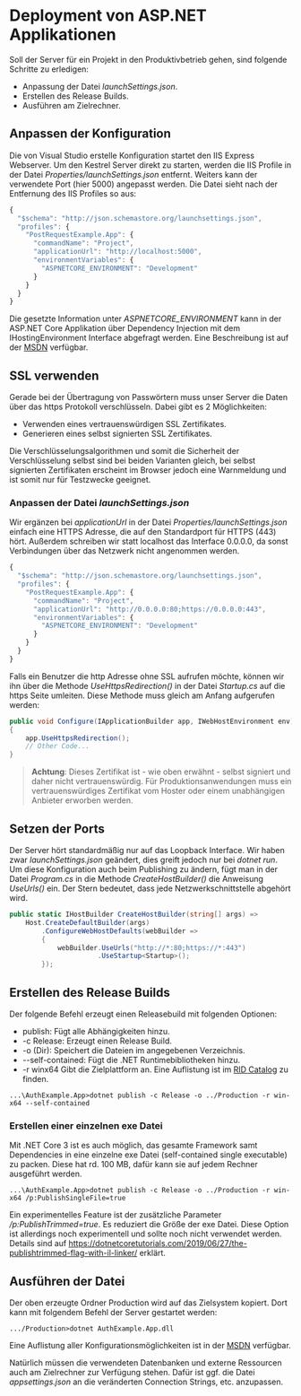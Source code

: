 # Deployment von ASP.NET Applikationen

Soll der Server für ein Projekt in den Produktivbetrieb gehen, sind folgende Schritte zu erledigen:

- Anpassung der Datei *launchSettings.json*.
- Erstellen des Release Builds.
- Ausführen am Zielrechner.

## Anpassen der Konfiguration

Die von Visual Studio erstelle Konfiguration startet den IIS Express Webserver. Um den Kestrel Server
direkt zu starten, werden die IIS Profile in der Datei *Properties/launchSettings.json* entfernt. Weiters
kann der verwendete Port (hier 5000) angepasst werden. Die Datei sieht nach der Entfernung des IIS
Profiles so aus:

```js
{
  "$schema": "http://json.schemastore.org/launchsettings.json",
  "profiles": {
    "PostRequestExample.App": {
      "commandName": "Project",
      "applicationUrl": "http://localhost:5000",
      "environmentVariables": {
        "ASPNETCORE_ENVIRONMENT": "Development"
      }
    }
  }
}
```

Die gesetzte Information unter *ASPNETCORE_ENVIRONMENT* kann in der ASP.NET Core Applikation über
Dependency Injection mit dem IHostingEnvironment Interface abgefragt werden. Eine Beschreibung ist auf der
[MSDN](https://docs.microsoft.com/en-us/aspnet/core/fundamentals/environments?view=aspnetcore-3.0)
verfügbar.

## SSL verwenden

Gerade bei der Übertragung von Passwörtern muss unser Server die Daten über das https Protokoll
verschlüsseln. Dabei gibt es 2 Möglichkeiten:

- Verwenden eines vertrauenswürdigen SSL Zertifikates.
- Generieren eines selbst signierten SSL Zertifikates.

Die Verschlüsselungsalgorithmen und somit die Sicherheit der Verschlüsselung selbst sind bei beiden 
Varianten gleich, bei selbst signierten Zertifikaten erscheint im Browser jedoch eine Warnmeldung und 
ist somit nur für Testzwecke geeignet.

### Anpassen der Datei *launchSettings.json*

Wir ergänzen bei *applicationUrl* in der Datei *Properties/launchSettings.json* einfach eine HTTPS Adresse,
die auf den Standardport für HTTPS (443) hört. Außerdem schreiben wir statt localhost das Interface
0.0.0.0, da sonst Verbindungen über das Netzwerk nicht angenommen werden.

```js
{
  "$schema": "http://json.schemastore.org/launchsettings.json",
  "profiles": {
    "PostRequestExample.App": {
      "commandName": "Project",
      "applicationUrl": "http://0.0.0.0:80;https://0.0.0.0:443",
      "environmentVariables": {
        "ASPNETCORE_ENVIRONMENT": "Development"
      }
    }
  }
}
```

Falls ein Benutzer die http Adresse ohne SSL aufrufen möchte, können wir ihn über die Methode
*UseHttpsRedirection()* in der Datei *Startup.cs* auf die https Seite umleiten. Diese Methode muss
gleich am Anfang aufgerufen werden:

```c#
public void Configure(IApplicationBuilder app, IWebHostEnvironment env)
{
    app.UseHttpsRedirection();
    // Other Code...
}
```

> **Achtung**: Dieses Zertifikat ist - wie oben erwähnt - selbst signiert und daher nicht vertrauenswürdig.
> Für Produktionsanwendungen muss ein vertrauenswürdiges Zertifikat vom Hoster oder einem unabhängigen
> Anbieter erworben werden.

## Setzen der Ports

Der Server hört standardmäßig nur auf das Loopback Interface. Wir haben zwar *launchSettings.json*
geändert, dies greift jedoch nur bei *dotnet run*. Um diese Konfiguration auch beim Publishing
zu ändern, fügt man in der Datei *Program.cs* in die Methode *CreateHostBuilder()* die Anweisung
*UseUrls()* ein. Der Stern bedeutet, dass jede Netzwerkschnittstelle abgehört wird.

```c#
public static IHostBuilder CreateHostBuilder(string[] args) =>
    Host.CreateDefaultBuilder(args)
        .ConfigureWebHostDefaults(webBuilder =>
        {
            webBuilder.UseUrls("http://*:80;https://*:443")
                      .UseStartup<Startup>();
        });
```

## Erstellen des Release Builds

Der folgende Befehl erzeugt einen Releasebuild mit folgenden Optionen:

- publish: Fügt alle Abhängigkeiten hinzu.
- -c Release: Erzeugt einen Release Build.
- -o (Dir): Speichert die Dateien im angegebenen Verzeichnis.
- --self-contained: Fügt die .NET Runtimebibliotheken hinzu.
- -r winx64 Gibt die Zielplattform an. Eine Auflistung ist im [RID Catalog](https://docs.microsoft.com/en-us/dotnet/core/rid-catalog)
  zu finden.

```text
...\AuthExample.App>dotnet publish -c Release -o ../Production -r win-x64 --self-contained
```

### Erstellen einer einzelnen exe Datei

Mit .NET Core 3 ist es auch möglich, das gesamte Framework samt Dependencies in eine einzelne exe
Datei (self-contained single executable) zu packen. Diese hat rd. 100 MB, dafür kann sie auf jedem
Rechner ausgeführt werden.

```text
...\AuthExample.App>dotnet publish -c Release -o ../Production -r win-x64 /p:PublishSingleFile=true
```

Ein experimentelles Feature ist der zusätzliche Parameter */p:PublishTrimmed=true*. Es reduziert die
Größe der exe Datei. Diese Option ist allerdings noch experimentell und sollte noch nicht verwendet
werden. Details sind auf https://dotnetcoretutorials.com/2019/06/27/the-publishtrimmed-flag-with-il-linker/
erklärt.

## Ausführen der Datei

Der oben erzeugte Ordner Production wird auf das Zielsystem kopiert. Dort kann mit folgendem Befehl
der Server gestartet werden:

```text
.../Production>dotnet AuthExample.App.dll
```

Eine Auflistung aller Konfigurationsmöglichkeiten ist in der [MSDN](https://docs.microsoft.com/en-us/aspnet/core/fundamentals/servers/kestrel?view=aspnetcore-3.0) verfügbar.

Natürlich müssen die verwendeten Datenbanken und externe Ressourcen auch am Zielrechner zur Verfügung
stehen. Dafür ist ggf. die Datei *appsettings.json* an die veränderten Connection Strings, etc. anzupassen.
